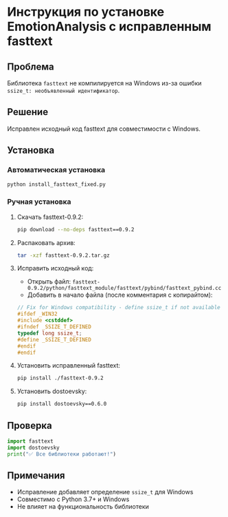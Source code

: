 # Инструкция по установке EmotionAnalysis с исправленным fasttext

## Проблема
Библиотека `fasttext` не компилируется на Windows из-за ошибки `ssize_t: необъявленный идентификатор`.

## Решение
Исправлен исходный код fasttext для совместимости с Windows.

## Установка

### Автоматическая установка
```bash
python install_fasttext_fixed.py
```

### Ручная установка
1. Скачать fasttext-0.9.2:
   ```bash
   pip download --no-deps fasttext==0.9.2
   ```

2. Распаковать архив:
   ```bash
   tar -xzf fasttext-0.9.2.tar.gz
   ```

3. Исправить исходный код:
   - Открыть файл: `fasttext-0.9.2/python/fasttext_module/fasttext/pybind/fasttext_pybind.cc`
   - Добавить в начало файла (после комментария с копирайтом):
   ```cpp
   // Fix for Windows compatibility - define ssize_t if not available
   #ifdef _WIN32
   #include <cstddef>
   #ifndef _SSIZE_T_DEFINED
   typedef long ssize_t;
   #define _SSIZE_T_DEFINED
   #endif
   #endif
   ```

4. Установить исправленный fasttext:
   ```bash
   pip install ./fasttext-0.9.2
   ```

5. Установить dostoevsky:
   ```bash
   pip install dostoevsky==0.6.0
   ```

## Проверка
```python
import fasttext
import dostoevsky
print("✅ Все библиотеки работают!")
```

## Примечания
- Исправление добавляет определение `ssize_t` для Windows
- Совместимо с Python 3.7+ и Windows
- Не влияет на функциональность библиотеки
